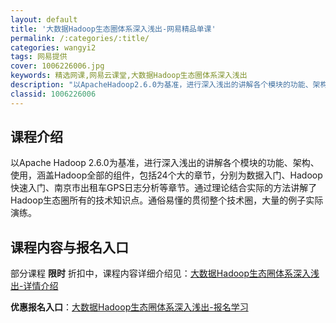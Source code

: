 ```yaml
---
layout: default
title: '大数据Hadoop生态圈体系深入浅出-网易精品单课'
permalink: /:categories/:title/
categories: wangyi2
tags: 网易提供
cover: 1006226006.jpg
keywords: 精选网课,网易云课堂,大数据Hadoop生态圈体系深入浅出
description: "以ApacheHadoop2.6.0为基准，进行深入浅出的讲解各个模块的功能、架构、使用，涵盖Hadoop全部的组件，包括24个大的章节，分别为数据入门、Hadoop快速入门、南京市出租车G"
classid: 1006226006
---
```


## 课程介绍

以Apache Hadoop 2.6.0为基准，进行深入浅出的讲解各个模块的功能、架构、使用，涵盖Hadoop全部的组件，包括24个大的章节，分别为数据入门、Hadoop快速入门、南京市出租车GPS日志分析等章节。通过理论结合实际的方法讲解了Hadoop生态圈所有的技术知识点。通俗易懂的贯彻整个技术圈，大量的例子实际演练。

## 课程内容与报名入口

部分课程 **限时** 折扣中，课程内容详细介绍见：[大数据Hadoop生态圈体系深入浅出-详情介绍](https://study.163.com/course/introduction/1006226006.htm?share=1&shareId=1025206652&utm_campaign=share&utm_medium=iphoneShare&utm_source=&utm_u=1025206652)

**优惠报名入口**：[大数据Hadoop生态圈体系深入浅出-报名学习](https://study.163.com/course/introduction/1006226006.htm?share=1&shareId=1025206652&utm_campaign=share&utm_medium=iphoneShare&utm_source=&utm_u=1025206652)

